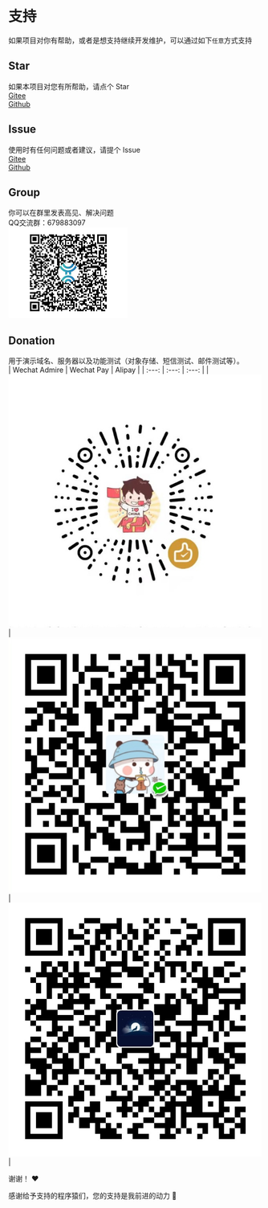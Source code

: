 # 支持

如果项目对你有帮助，或者是想支持继续开发维护，可以通过如下`任意`方式支持

## Star
如果本项目对您有所帮助，请点个 Star  
[Gitee](https://gitee.com/skyselang/yylAdmin)  
[Github](https://github.com/skyselang/yylAdmin)

## Issue
使用时有任何问题或者建议，请提个 Issue   
[Gitee](https://gitee.com/skyselang/yylAdmin/issues)  
[Github](https://github.com/skyselang/yylAdmin/issues)

## Group
你可以在群里发表高见、解决问题  
QQ交流群：679883097  
<img src="/image/guide/qq-group01.png" alt="Q群: 679883097">

## Donation
用于演示域名、服务器以及功能测试（对象存储、短信测试、邮件测试等）。  
| Wechat Admire | Wechat Pay | Alipay |
| :---: | :---: | :---: |
| <img src="/image/guide/jz-wxzs.jpg" alt="Wechat Admire Qrcode"> | <img src="/image/guide/jz-wx.jpg" alt="Wechat Pay QRcode"> | <img src="/image/guide/jz-zfb.jpg" alt="Alipay QRcode"> |

谢谢！ :heart:

感谢给予支持的程序猿们，您的支持是我前进的动力 🎉
